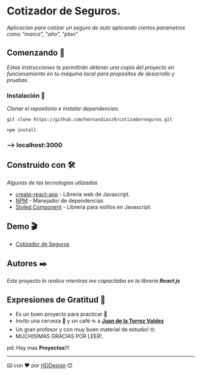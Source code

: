 # Cotizador de Seguros.

_Aplicacion para cotizar un seguro de auto aplicando ciertos parametros como "marca", "año", "plan"_

## Comenzando 🚀

_Estas instrucciones te permitirán obtener una copia del proyecto en funcionamiento en tu máquina local para propósitos de desarrollo y pruebas._

### Instalación 🔧

_Clonar el repositorio e instalar dependencias._

```
git clone https://github.com/hernandiazz9/cotizadorseguros.git
```
```
npm install
```
### --> localhost:3000


## Construido con 🛠️

_Algunas de las tecnologías utlizadas_

* [create-react-app](https://reactjs.org/) - Libreria web de Javascript.
* [NPM](https://www.npmjs.com/) - Manejador de dependencias
* [Styled Component](https://emotion.sh/docs/styled) - Libreria para estilos en Javascript.



## Demo 🎬 
* [Cotizador de Seguros](https://cotizadorhdd.netlify.app)


## Autores ✒️

_Este proyecto lo realice mientras me capacitaba en la librería  **React js**_


## Expresiones de Gratitud 🎁

* Es un buen proyecto para practicar 📢
* Invito una cerveza 🍺 y un café ☕ a [**Juan de la Torrez Valdez**](https://www.udemy.com/user/juanpablodelatorrevaldez/)
* Un gran profesor y con muy buen material de estudio! 🤓.
* MUCHISIMAS GRACIAS POR LEER!.

pd: Hay mas **Proyectos**!!!



---
⌨️ con ❤️ por [HDDesign](https://github.com/hernandiazz9) 😊
